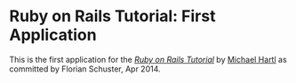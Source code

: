 # Ruby on Rails Tutorial: First Application

This is the first application for the
[*Ruby on Rails Tutorial*](http://railstutorial.org/)
by [Michael Hartl](http://michaelhartl.com/)
as committed by Florian Schuster, Apr 2014.
